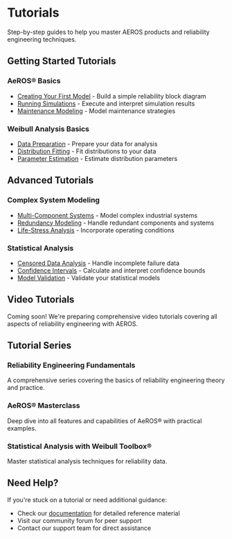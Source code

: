 # Tutorials

Step-by-step guides to help you master AEROS products and reliability engineering techniques.

## Getting Started Tutorials

### AeROS® Basics
- [Creating Your First Model](./aeros-first-model) - Build a simple reliability block diagram
- [Running Simulations](./aeros-simulation) - Execute and interpret simulation results
- [Maintenance Modeling](./aeros-maintenance) - Model maintenance strategies

### Weibull Analysis Basics
- [Data Preparation](./weibull-data-prep) - Prepare your data for analysis
- [Distribution Fitting](./weibull-fitting) - Fit distributions to your data
- [Parameter Estimation](./weibull-parameters) - Estimate distribution parameters

## Advanced Tutorials

### Complex System Modeling
- [Multi-Component Systems](./complex-systems) - Model complex industrial systems
- [Redundancy Modeling](./redundancy) - Handle redundant components and systems
- [Life-Stress Analysis](./life-stress) - Incorporate operating conditions

### Statistical Analysis
- [Censored Data Analysis](./censored-data) - Handle incomplete failure data
- [Confidence Intervals](./confidence-intervals) - Calculate and interpret confidence bounds
- [Model Validation](./model-validation) - Validate your statistical models

## Video Tutorials

Coming soon! We're preparing comprehensive video tutorials covering all aspects of reliability engineering with AEROS.

## Tutorial Series

### Reliability Engineering Fundamentals
A comprehensive series covering the basics of reliability engineering theory and practice.

### AeROS® Masterclass
Deep dive into all features and capabilities of AeROS® with practical examples.

### Statistical Analysis with Weibull Toolbox®
Master statistical analysis techniques for reliability data.

## Need Help?

If you're stuck on a tutorial or need additional guidance:
- Check our [documentation](/documentation/) for detailed reference material
- Visit our community forum for peer support
- Contact our support team for direct assistance